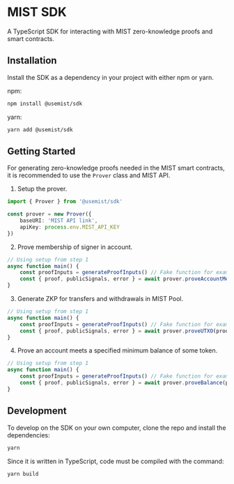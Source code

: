 # MIST SDK
A TypeScript SDK for interacting with MIST zero-knowledge proofs and smart contracts.

## Installation
Install the SDK as a dependency in your project with either npm or yarn.

npm:
```bash
npm install @usemist/sdk
```
yarn:
```bash
yarn add @usemist/sdk
```

## Getting Started
For generating zero-knowledge proofs needed in the MIST smart contracts, it is recommended to use the `Prover` class and MIST API.

1. Setup the prover.
```typescript
import { Prover } from '@usemist/sdk'

const prover = new Prover({
    baseURI: 'MIST API link',
    apiKey: process.env.MIST_API_KEY
})
```
2. Prove membership of signer in account.
```typescript
// Using setup from step 1
async function main() {
    const proofInputs = generateProofInputs() // Fake function for example purposes
    const { proof, publicSignals, error } = await prover.proveAccountMembership(proofInputs)
}
```
3. Generate ZKP for transfers and withdrawals in MIST Pool.
```typescript
// Using setup from step 1
async function main() {
    const proofInputs = generateProofInputs() // Fake function for example purposes
    const { proof, publicSignals, error } = await prover.proveUTXO(proofInputs)
}
```
4. Prove an account meets a specified minimum balance of some token.
```typescript
// Using setup from step 1
async function main() {
    const proofInputs = generateProofInputs() // Fake function for example purposes
    const { proof, publicSignals, error } = await prover.proveBalance(proofInputs)
}
```

## Development
To develop on the SDK on your own computer, clone the repo and install the dependencies:
```bash
yarn
```
Since it is written in TypeScript, code must be compiled with the command:
```bash
yarn build
```